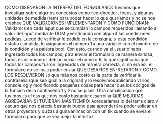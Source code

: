 CÓMO DISEÑARON LA INTERFAZ DEL FORMULARIO: Tuvimos que investigar sobre algunos conceptos como  flex-direction, focus, y algunas unidades de medida (rem) para poder hacer lo que queríamos y no se nos crashee
QUÉ VALIDACIONES IMPLEMENTARON Y CÓMO FUNCIONAN: Validamos en cada input que se cumplan lo campos requeridos llamando al valor del input mediante DOM y verificando con algun if las condiciones pedidas. Luego de verificar lo pedido en la consigna, si esta condición estaba cumplida, le asignamos el número 1 a una variable con el nombre de la condición y la palabra bool. Con esto, cuando ya el usuario había ingresado todos los campos, para enviar el formulario de manera exitosa, todos estos numeros debían sumar el número 6, lo que significaba que todos los campos fueron ingresados de manera correcta, si no era asi, el formulario no se iba a poder enviar
QUÉ DESAFÍOS ENFRETARON Y CÓMO LOS RESOLVIERON:Lo que más nos costó es la parte de verificar la contraseña (que sea igual a la original) y lo resolvimos aplicando varios console.log y modificando pequeñas cosas para hacer que los códigos de la funcion de la contraseña 1 y 2 no se pisen. Otra complicacion que tuvimos es el css que nos costó bastante desarrollar
QUÉ MEJORAS AGREGARÍAN SI TUVIERAN MÁS TIEMPO: Agregariamos lo del tema claro y oscuro que nos parecía bastante bueno para aprender ára poder aplicar en otros proyectos y quizas alguna animación con un tik cuando se envía el formulario para que se vea mejor la interfaz
